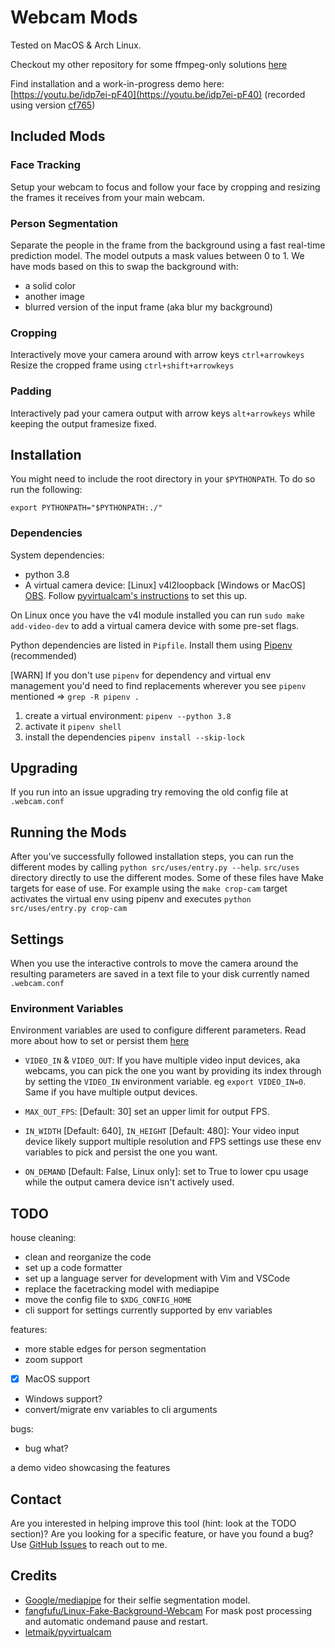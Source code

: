 # Webcam Mods

Tested on MacOS & Arch Linux.

Checkout my other repository for some ffmpeg-only solutions [here](https://github.com/hamidzr/scripts/tree/master/ffmpeg)

Find installation and a work-in-progress demo here: [https://youtu.be/idp7ei-pF40](https://youtu.be/idp7ei-pF40) (recorded using version [cf765](https://github.com/hamidzr/webcam-mods/commit/cf7651fe08caea024e4cc9f33540fa4bd2a2eb82))

## Included Mods

### Face Tracking

Setup your webcam to focus and follow your face by cropping and resizing the frames it receives from
your main webcam.

### Person Segmentation

Separate the people in the frame from the background using a fast real-time prediction model. The model
outputs a mask values between 0 to 1.
We have mods based on this to swap the background with:

- a solid color
- another image
- blurred version of the input frame (aka blur my background)

### Cropping

Interactively move your camera around with arrow keys `ctrl+arrowkeys`
Resize the cropped frame using `ctrl+shift+arrowkeys`

### Padding

Interactively pad your camera output with arrow keys `alt+arrowkeys` while keeping the output
framesize fixed.

## Installation

You might need to include the root directory in your `$PYTHONPATH`. To do so run the following:

`export PYTHONPATH="$PYTHONPATH:./"`

### Dependencies

System dependencies:

- python 3.8
- A virtual camera device: [Linux] v4l2loopback [Windows or MacOS] [OBS](https://obsproject.com/).
Follow [pyvirtualcam's instructions](https://github.com/letmaik/pyvirtualcam#supported-virtual-cameras) to set this up.

On Linux once you have the v4l module installed you can run `sudo make add-video-dev` to add a virtual camera device with some pre-set flags.

Python dependencies are listed in `Pipfile`. Install them using [Pipenv](https://pipenv-fork.readthedocs.io/en/latest/) (recommended)

[WARN] If you don't use `pipenv` for dependency and virtual env management you'd need to find replacements wherever you
see `pipenv` mentioned => `grep -R pipenv .`

1. create a virtual environment: `pipenv --python 3.8`
2. activate it `pipenv shell`
3. install the dependencies `pipenv install --skip-lock`


## Upgrading

If you run into an issue upgrading try removing the old config file at `.webcam.conf`

## Running the Mods

After you've successfully followed installation steps, you can run the different modes by
calling `python src/uses/entry.py --help`.
`src/uses` directory directly to use the different modes.
Some of these files have Make targets for ease of use. For example using the `make crop-cam` target activates the virtual env using pipenv and executes `python src/uses/entry.py crop-cam`

## Settings

When you use the interactive controls to move the camera around the resulting parameters are saved in
a text file to your disk currently named `.webcam.conf`

### Environment Variables

Environment variables are used to configure different parameters. Read more about how to set or
persist them [here](https://lmgtfy.app/?q=how+to+set+environment+variables+in+linux)

- `VIDEO_IN` & `VIDEO_OUT`:
If you have multiple video input devices, aka webcams, you can pick the one you want by providing its
index through by setting the `VIDEO_IN` environment variable. eg `export VIDEO_IN=0`. Same if you have
multiple output devices.

- `MAX_OUT_FPS`: [Default: 30] set an upper limit for output FPS.

- `IN_WIDTH` [Default: 640], `IN_HEIGHT` [Default: 480]: Your video input device likely support
multiple resolution and FPS settings use these env variables to pick and persist the one you want.

- `ON_DEMAND` [Default: False, Linux only]: set to True to lower cpu usage while the output camera device isn't actively
used.


## TODO

house cleaning:
- clean and reorganize the code
- set up a code formatter
- set up a language server for development with Vim and VSCode
- replace the facetracking model with mediapipe
- move the config file to `$XDG_CONFIG_HOME`
- cli support for settings currently supported by env variables

features:
- more stable edges for person segmentation
- zoom support
- [x] MacOS support
- Windows support?
- convert/migrate env variables to cli arguments

bugs:
- bug what?

a demo video showcasing the features

## Contact

Are you interested in helping improve this tool (hint: look at the TODO section)?
Are you looking for a specific feature, or have you found a bug?
Use [GitHub Issues](https://github.com/hamidzr/webcam-mods/issues/new) to reach out to me.


## Credits

- [Google/mediapipe](https://github.com/google/mediapipe) for their selfie segmentation model.
- [fangfufu/Linux-Fake-Background-Webcam](https://github.com/fangfufu/Linux-Fake-Background-Webcam)
For mask post processing and automatic ondemand pause and restart.
- [letmaik/pyvirtualcam](https://github.com/letmaik/pyvirtualcam)
